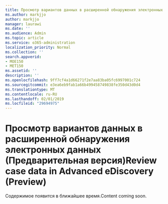 ```yaml
---
title: Просмотр вариантов данных в расширенной обнаружения электронных данных (Предварительная версия)
ms.author: markjjo
author: markjjo
manager: laurawi
ms.date: ''
ms.audience: Admin
ms.topic: article
ms.service: o365-administration
localization_priority: Normal
ms.collection: ''
search.appverid:
- MOE150
- MET150
ms.assetid: ''
description: ''
ms.openlocfilehash: 9ff7cf4a1d66271f2e7aa83ba05fc6997001c724
ms.sourcegitcommit: e3ea6eb9fab1a66b499458749838fe350d43d0d4
ms.translationtype: MT
ms.contentlocale: ru-RU
ms.lasthandoff: 02/01/2019
ms.locfileid: "29694975"
---
```

# <a name="review-case-data-in-advanced-ediscovery-preview"></a><span data-ttu-id="50bd7-102">Просмотр вариантов данных в расширенной обнаружения электронных данных (Предварительная версия)</span><span class="sxs-lookup"><span data-stu-id="50bd7-102">Review case data in Advanced eDiscovery (Preview)</span></span>

<span data-ttu-id="50bd7-103">Содержимое появится в ближайшее время.</span><span class="sxs-lookup"><span data-stu-id="50bd7-103">Content coming soon.</span></span>